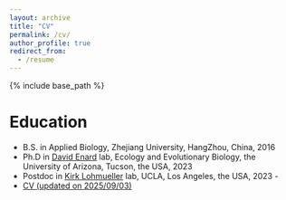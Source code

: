 ```yaml
---
layout: archive
title: "CV"
permalink: /cv/
author_profile: true
redirect_from:
  - /resume
---
```


{% include base_path %}

Education
======
* B.S. in Applied Biology, Zhejiang University, HangZhou, China, 2016
* Ph.D in [David Enard](https://enardlab.com/) lab, Ecology and Evolutionary Biology, the University of Arizona, Tucson, the USA, 2023
* Postdoc in [Kirk Lohmueller](https://lohmueller.eeb.ucla.edu/) lab, UCLA, Los Angeles, the USA, 2023 -
* [CV (updated on 2025/09/03)](/files/ChenluDi_CV_250903_link.pdf)
